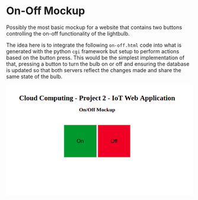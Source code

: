 # On-Off Mockup

Possibly the most basic mockup for a website that contains two buttons controlling the on-off functionality of the lightbulb.

The idea here is to integrate the following ```on-off.html``` code into what is generated with the python ```cgi``` framework
but setup to perform actions based on the button press. This would be the simplest implementation of that, pressing a button
to turn the bulb on or off and ensuring the database is updated so that both servers reflect the changes made and share the 
same state of the bulb. 


<p align="center">
  <img src="on-off-mockup.png" width="1500" title="On-Off Mockup">
</p>
